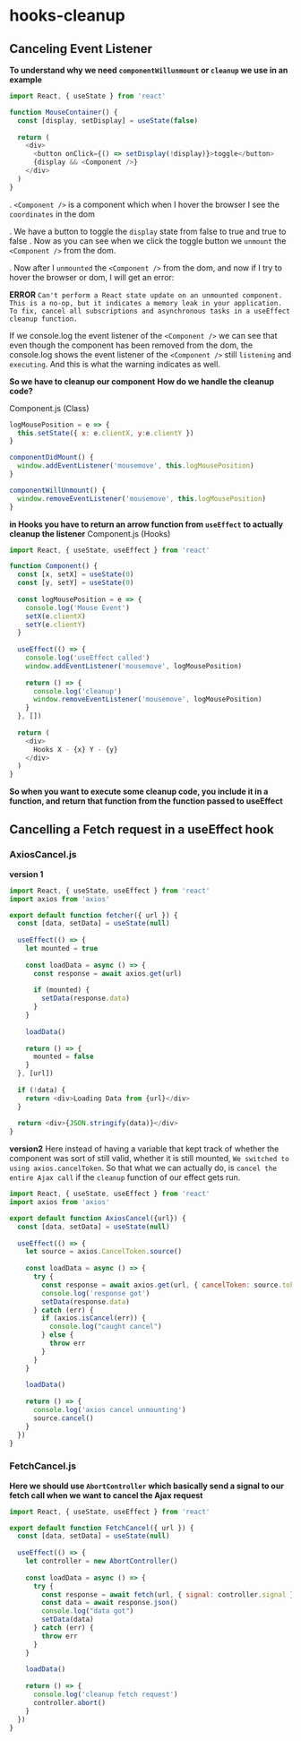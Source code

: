 # hooks-cleanup


## Canceling Event Listener
**To understand why we need `componentWillunmount` or `cleanup` we use in an example**

```js
import React, { useState } from 'react'

function MouseContainer() {
  const [display, setDisplay] = useState(false)
  
  return (
    <div>
      <button onClick={() => setDisplay(!display)}>toggle</button>
      {display && <Component />}
    </div>
  )
}
```
. `<Component />` is a component which when I hover the browser I see the `coordinates` in the dom

. We have a button to toggle the `display` state from false to true and true to false
. Now as you can see when we click the toggle button we `unmount` the `<Component />` from the dom.

. Now after I `unmounted` the `<Component />` from the dom, and now if I try to hover the browser or dom, I will get an error:

**ERROR**
`Can't perform a React state update on an unmounted component. This is a no-op, but it indicates a memory leak in your application. To fix, cancel all subscriptions and asynchronous tasks in a useEffect cleanup function.`

If we console.log the event listener of the `<Component />` we can see that even though the component has been removed from the dom, the console.log shows the event listener of the `<Component />` still `listening` and `executing`. And this is what the warning indicates as well. 

**So we have to cleanup our component**
**How do we handle the cleanup code?**

Component.js (Class)
```js
logMousePosition = e => {
  this.setState({ x: e.clientX, y:e.clientY })
}

componentDidMount() {
  window.addEventListener('mousemove', this.logMousePosition)
}

componentWillUnmount() {
  window.removeEventListener('mousemove', this.logMousePosition)
}
```

**in Hooks you have to return an arrow function from `useEffect` to actually cleanup the listener**
Component.js (Hooks)
```js
import React, { useState, useEffect } from 'react'

function Component() {
  const [x, setX] = useState(0)
  const [y, setY] = useState(0)
  
  const logMousePosition = e => {
    console.log('Mouse Event')
    setX(e.clientX)
    setY(e.clientY)
  }
  
  useEffect(() => {
    console.log('useEffect called')
    window.addEventListener('mousemove', logMousePosition)
    
    return () => {
      console.log('cleanup')
      window.removeEventListener('mousemove', logMousePosition)
    }
  }, [])
  
  return (
    <div>
      Hooks X - {x} Y - {y}
    </div>
  )
}
```

**So when you want to execute some cleanup code, you include it in a function, and return that function from the function passed to useEffect**


## Cancelling a Fetch request in a useEffect hook

### AxiosCancel.js

**version 1** 

```js
import React, { useState, useEffect } from 'react'
import axios from 'axios'

export default function fetcher({ url }) {
  const [data, setData] = useState(null)
  
  useEffect(() => {
    let mounted = true
  
    const loadData = async () => {
      const response = await axios.get(url)
      
      if (mounted) {
        setData(response.data)
      }
    }
    
    loadData()
    
    return () => {
      mounted = false
    }
  }, [url])
  
  if (!data) {
    return <div>Loading Data from {url}</div>
  }
  
  return <div>{JSON.stringify(data)}</div>
}
```

**version2** 
Here instead of having a variable that kept track of whether the component was sort of still valid, whether it is still mounted, `We switched to using axios.cancelToken`. So that what we can actually do, is `cancel the entire Ajax call` if the `cleanup` function of our effect gets run.

```js
import React, { useState, useEffect } from 'react'
import axios from 'axios'

export default function AxiosCancel({url}) {
  const [data, setData] = useState(null)
  
  useEffect(() => {
    let source = axios.CancelToken.source()
    
    const loadData = async () => {
      try {
        const response = await axios.get(url, { cancelToken: source.token })
        console.log('response got')
        setData(response.data)
      } catch (err) {
        if (axios.isCancel(err)) {
          console.log("caught cancel")
        } else {
          throw err
        }
      }
    }
    
    loadData()
    
    return () => {
      console.log('axios cancel unmounting')
      source.cancel()
    }
  })
}
```


### FetchCancel.js

**Here we should use `AbortController` which basically send a signal to our fetch call when we want to cancel the Ajax request** 

```js
import React, { useState, useEffect } from 'react'

export default function FetchCancel({ url }) {
  const [data, setData] = useState(null)
  
  useEffect(() => {
    let controller = new AbortController()
    
    const loadData = async () => {
      try {
        const response = await fetch(url, { signal: controller.signal })
        const data = await response.json()
        console.log("data got")
        setData(data)
      } catch (err) {
        throw err
      }
    }
    
    loadData()
    
    return () => {
      console.log('cleanup fetch request')
      controller.abort()
    }
  })
}
```
